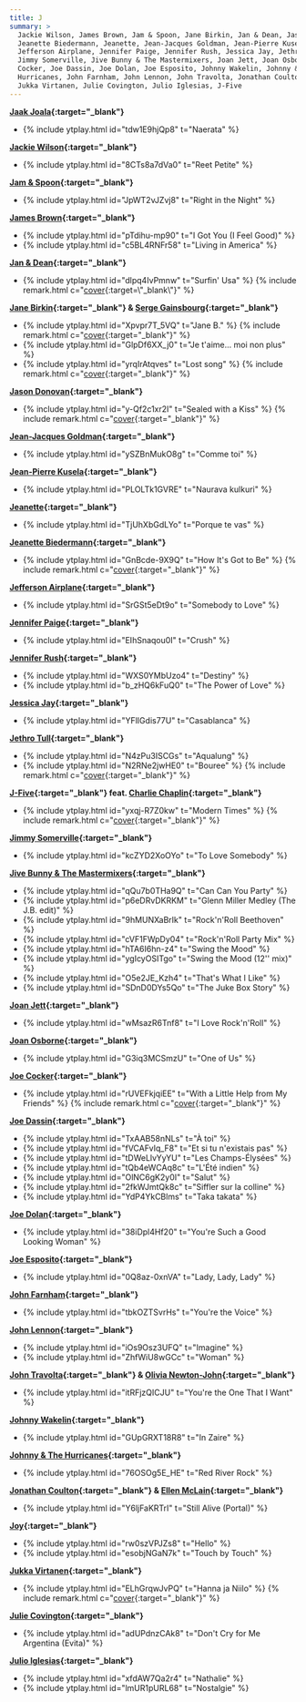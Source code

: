 ```yaml
---
title: J
summary: >
  Jackie Wilson, James Brown, Jam & Spoon, Jane Birkin, Jan & Dean, Jason Donovan,
  Jeanette Biedermann, Jeanette, Jean-Jacques Goldman, Jean-Pierre Kusela,
  Jefferson Airplane, Jennifer Paige, Jennifer Rush, Jessica Jay, Jethro Tull,
  Jimmy Somerville, Jive Bunny & The Mastermixers, Joan Jett, Joan Osborne, Joe
  Cocker, Joe Dassin, Joe Dolan, Joe Esposito, Johnny Wakelin, Johnny & The
  Hurricanes, John Farnham, John Lennon, John Travolta, Jonathan Coulton, Joy,
  Jukka Virtanen, Julie Covington, Julio Iglesias, J-Five
---
```

**[Jaak Joala](https://en.wikipedia.org/wiki/Jaak_Joala){:target="_blank"}**
- {% include ytplay.html id="tdw1E9hjQp8" t="Naerata" %}

**[Jackie Wilson](https://en.wikipedia.org/wiki/Jackie_Wilson){:target="_blank"}**
- {% include ytplay.html id="8CTs8a7dVa0" t="Reet Petite" %}

**[Jam & Spoon](https://en.wikipedia.org/wiki/Jam_&_Spoon){:target="_blank"}**
- {% include ytplay.html id="JpWT2vJZvj8" t="Right in the Night" %}

**[James Brown](https://en.wikipedia.org/wiki/James_Brown){:target="_blank"}**
- {% include ytplay.html id="pTdihu-mp90" t="I Got You (I Feel Good)" %}
- {% include ytplay.html id="c5BL4RNFr58" t="Living in America" %}

**[Jan & Dean](https://en.wikipedia.org/wiki/Jan_&_Dean){:target="_blank"}**
- {% include ytplay.html id="dlpq4IvPmnw" t="Surfin' Usa" %} {% include remark.html c="[cover](https://en.wikipedia.org/wiki/Surfin'_U.S.A.){:target=\"_blank\"}" %}

**[Jane Birkin](https://en.wikipedia.org/wiki/Jane_Birkin){:target="_blank"} & [Serge Gainsbourg](https://en.wikipedia.org/wiki/Serge_Gainsbourg){:target="_blank"}**
- {% include ytplay.html id="Xpvpr7T_5VQ" t="Jane B." %} {% include remark.html c="[cover](https://en.wikipedia.org/wiki/Preludes_(Chopin)){:target=\"_blank\"}" %}
- {% include ytplay.html id="GlpDf6XX_j0" t="Je t'aime... moi non plus" %}
- {% include ytplay.html id="yrqIrAtqves" t="Lost song" %} {% include remark.html c="[cover](https://en.wikipedia.org/wiki/Peer_Gynt_(Grieg)#Suite_No._2,_Op._55){:target=\"_blank\"}" %}

**[Jason Donovan](https://en.wikipedia.org/wiki/Jason_Donovan){:target="_blank"}**
- {% include ytplay.html id="y-Qf2c1xr2I" t="Sealed with a Kiss" %} {% include remark.html c="[cover](https://en.wikipedia.org/wiki/Sealed_with_a_Kiss){:target=\"_blank\"}" %}

**[Jean-Jacques Goldman](https://en.wikipedia.org/wiki/Jean-Jacques_Goldman){:target="_blank"}**
- {% include ytplay.html id="ySZBnMukO8g" t="Comme toi" %}

**[Jean-Pierre Kusela](https://en.wikipedia.org/wiki/Jean-Pierre_Kusela){:target="_blank"}**
- {% include ytplay.html id="PLOLTk1GVRE" t="Naurava kulkuri" %}

**[Jeanette](https://en.wikipedia.org/wiki/Jeanette_(Spanish_singer)){:target="_blank"}**
- {% include ytplay.html id="TjUhXbGdLYo" t="Porque te vas" %}

**[Jeanette Biedermann](https://en.wikipedia.org/wiki/Jeanette_Biedermann){:target="_blank"}**
- {% include ytplay.html id="GnBcde-9X9Q" t="How It's Got to Be" %} {% include remark.html c="[cover](https://en.wikipedia.org/wiki/Swan_Lake){:target=\"_blank\"}" %}

**[Jefferson Airplane](https://en.wikipedia.org/wiki/Jefferson_Airplane){:target="_blank"}**
- {% include ytplay.html id="SrGSt5eDt9o" t="Somebody to Love" %}

**[Jennifer Paige](https://en.wikipedia.org/wiki/Jennifer_Paige){:target="_blank"}**
- {% include ytplay.html id="EIhSnaqou0I" t="Crush" %}

**[Jennifer Rush](https://en.wikipedia.org/wiki/Jennifer_Rush){:target="_blank"}**
- {% include ytplay.html id="WXS0YMbUzo4" t="Destiny" %}
- {% include ytplay.html id="b_zHQ6kFuQ0" t="The Power of Love" %}

**[Jessica Jay](https://www.discogs.com/artist/89137-Jessica-Jay){:target="_blank"}**
- {% include ytplay.html id="YFlIGdis77U" t="Casablanca" %}

**[Jethro Tull](https://en.wikipedia.org/wiki/Jethro_Tull_(band)){:target="_blank"}**
- {% include ytplay.html id="N4zPu3ISCGs" t="Aqualung" %}
- {% include ytplay.html id="N2RNe2jwHE0" t="Bouree" %} {% include remark.html c="[cover](https://en.wikipedia.org/wiki/Bourrée_in_E_minor){:target=\"_blank\"}" %}

**[J-Five](https://en.wikipedia.org/wiki/J-five){:target="_blank"} feat. [Charlie Chaplin](Charlie_Chaplin){:target="_blank"}**
- {% include ytplay.html id="yxqj-R7Z0kw" t="Modern Times" %} {% include remark.html c="[cover](https://en.wikipedia.org/wiki/Modern_Times_(song)){:target=\"_blank\"}" %}

**[Jimmy Somerville](https://en.wikipedia.org/wiki/Jimmy_Somerville){:target="_blank"}**
- {% include ytplay.html id="kcZYD2XoOYo" t="To Love Somebody" %}

**[Jive Bunny & The Mastermixers](https://en.wikipedia.org/wiki/Jive_Bunny_&_The_Mastermixers){:target="_blank"}**
- {% include ytplay.html id="qQu7b0THa9Q" t="Can Can You Party" %}
- {% include ytplay.html id="p6eDRvDKRKM" t="Glenn Miller Medley (The J.B. edit)" %}
- {% include ytplay.html id="9hMUNXaBrIk" t="Rock'n'Roll Beethoven" %}
- {% include ytplay.html id="cVF1FWpDy04" t="Rock'n'Roll Party Mix" %}
- {% include ytplay.html id="hTA6I6hn-z4" t="Swing the Mood" %}
- {% include ytplay.html id="ygIcyOSITgo" t="Swing the Mood (12'' mix)" %}
- {% include ytplay.html id="O5e2JE_Kzh4" t="That's What I Like" %}
- {% include ytplay.html id="SDnD0DYs5Qo" t="The Juke Box Story" %}

**[Joan Jett](https://en.wikipedia.org/wiki/Joan_Jett){:target="_blank"}**
- {% include ytplay.html id="wMsazR6Tnf8" t="I Love Rock'n'Roll" %}

**[Joan Osborne](https://en.wikipedia.org/wiki/Joan_Osborne){:target="_blank"}**
- {% include ytplay.html id="G3iq3MCSmzU" t="One of Us" %}

**[Joe Cocker](https://en.wikipedia.org/wiki/Joe_Cocker){:target="_blank"}**
- {% include ytplay.html id="rUVEFkjqiEE" t="With a Little Help from My Friends" %} {% include remark.html c="[cover](https://en.wikipedia.org/wiki/With_a_Little_Help_from_My_Friends){:target=\"_blank\"}" %}

**[Joe Dassin](https://en.wikipedia.org/wiki/Joe_Dassin){:target="_blank"}**
- {% include ytplay.html id="TxAAB58nNLs" t="À toi" %}
- {% include ytplay.html id="fVCAFvIq_F8" t="Et si tu n'existais pas" %}
- {% include ytplay.html id="tDWeLlvYyYU" t="Les Champs-Élysées" %}
- {% include ytplay.html id="tQb4eWCAq8c" t="L'Été indien" %}
- {% include ytplay.html id="OlNC6gK2y0I" t="Salut" %}
- {% include ytplay.html id="2fkWJmtQk8c" t="Siffler sur la colline" %}
- {% include ytplay.html id="YdP4YkCBlms" t="Taka takata" %}

**[Joe Dolan](https://en.wikipedia.org/wiki/Joe_Dolan){:target="_blank"}**
- {% include ytplay.html id="38iDpl4Hf20" t="You're Such a Good Looking Woman" %}

**[Joe Esposito](https://en.wikipedia.org/wiki/Joe_Esposito_(singer)){:target="_blank"}**
- {% include ytplay.html id="0Q8az-0xnVA" t="Lady, Lady, Lady" %}

**[John Farnham](https://en.wikipedia.org/wiki/John_Farnham){:target="_blank"}**
- {% include ytplay.html id="tbkOZTSvrHs" t="You're the Voice" %}

**[John Lennon](https://en.wikipedia.org/wiki/John_Lennon){:target="_blank"}**
- {% include ytplay.html id="iOs9Osz3UFQ" t="Imagine" %}
- {% include ytplay.html id="ZhfWiU8wGCc" t="Woman" %}

**[John Travolta](https://en.wikipedia.org/wiki/John_Travolta){:target="_blank"} & [Olivia Newton-John](https://en.wikipedia.org/wiki/Olivia_Newton-John){:target="_blank"}**
- {% include ytplay.html id="itRFjzQICJU" t="You're the One That I Want" %}

**[Johnny Wakelin](https://en.wikipedia.org/wiki/Johnny_Wakelin){:target="_blank"}**
- {% include ytplay.html id="GUpGRXT18R8" t="In Zaire" %}

**[Johnny & The Hurricanes](https://en.wikipedia.org/wiki/Johnny_&_The_Hurricanes){:target="_blank"}**
- {% include ytplay.html id="76OSOg5E_HE" t="Red River Rock" %}

**[Jonathan Coulton](https://en.wikipedia.org/wiki/Jonathan_Coulton){:target="_blank"} & [Ellen McLain](https://en.wikipedia.org/wiki/Ellen_McLain){:target="_blank"}**
- {% include ytplay.html id="Y6ljFaKRTrI" t="Still Alive (Portal)" %}

**[Joy](https://en.wikipedia.org/wiki/Joy_(Austrian_band)){:target="_blank"}**
- {% include ytplay.html id="rw0szVPJZs8" t="Hello" %}
- {% include ytplay.html id="esobjNGaN7k" t="Touch by Touch" %}

**[Jukka Virtanen](https://en.wikipedia.org/wiki/Jukka_Virtanen_(director)){:target="_blank"}**
- {% include ytplay.html id="ELhGrqwJvPQ" t="Hanna ja Niilo" %} {% include remark.html c="[cover](https://en.wikipedia.org/wiki/Hava_Nagila){:target=\"_blank\"}" %}

**[Julie Covington](https://en.wikipedia.org/wiki/Julie_Covington){:target="_blank"}**
- {% include ytplay.html id="adUPdnzCAk8" t="Don't Cry for Me Argentina (Evita)" %}

**[Julio Iglesias](https://en.wikipedia.org/wiki/Julio_Iglesias){:target="_blank"}**
- {% include ytplay.html id="xfdAW7Qa2r4" t="Nathalie" %}
- {% include ytplay.html id="lmUR1pURL68" t="Nostalgie" %}
